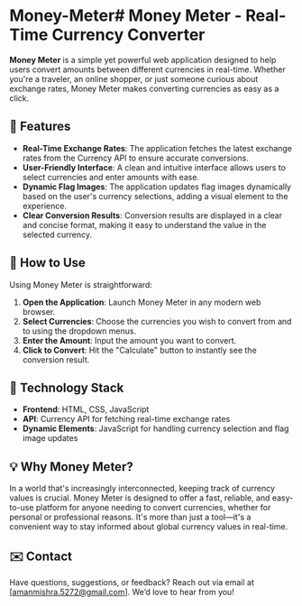 # Money-Meter# Money Meter - Real-Time Currency Converter

**Money Meter** is a simple yet powerful web application designed to help users convert amounts between different currencies in real-time. Whether you're a traveler, an online shopper, or just someone curious about exchange rates, Money Meter makes converting currencies as easy as a click.

## 🌟 Features

- **Real-Time Exchange Rates**: The application fetches the latest exchange rates from the Currency API to ensure accurate conversions.
- **User-Friendly Interface**: A clean and intuitive interface allows users to select currencies and enter amounts with ease.
- **Dynamic Flag Images**: The application updates flag images dynamically based on the user's currency selections, adding a visual element to the experience.
- **Clear Conversion Results**: Conversion results are displayed in a clear and concise format, making it easy to understand the value in the selected currency.

## 🚀 How to Use

Using Money Meter is straightforward:

1. **Open the Application**: Launch Money Meter in any modern web browser.
2. **Select Currencies**: Choose the currencies you wish to convert from and to using the dropdown menus.
3. **Enter the Amount**: Input the amount you want to convert.
4. **Click to Convert**: Hit the "Calculate" button to instantly see the conversion result.

## 🔧 Technology Stack

- **Frontend**: HTML, CSS, JavaScript
- **API**: Currency API for fetching real-time exchange rates
- **Dynamic Elements**: JavaScript for handling currency selection and flag image updates

## 💡 Why Money Meter?

In a world that's increasingly interconnected, keeping track of currency values is crucial. Money Meter is designed to offer a fast, reliable, and easy-to-use platform for anyone needing to convert currencies, whether for personal or professional reasons. It's more than just a tool—it's a convenient way to stay informed about global currency values in real-time.

## ✉️ Contact

Have questions, suggestions, or feedback? Reach out via email at [amanmishra.5272@gmail.com]. We’d love to hear from you!
